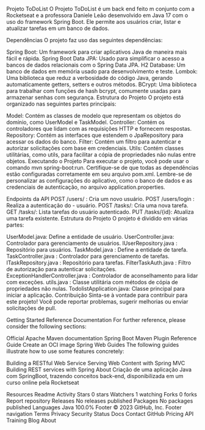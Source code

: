 Projeto ToDoList
O Projeto ToDoList é um back end feito m conjunto com a Rocketseat e a professora Daniele Leão desenvolvido em Java 17 com o uso do framework Spring Boot. Ele permite aos usuários criar, listar e atualizar tarefas em um banco de dados.

Dependências
O projeto faz uso das seguintes dependências:

Spring Boot: Um framework para criar aplicativos Java de maneira mais fácil e rápida.
Spring Boot Data JPA: Usado para simplificar o acesso a bancos de dados relacionais com o Spring Data JPA.
H2 Database: Um banco de dados em memória usado para desenvolvimento e teste.
Lombok: Uma biblioteca que reduz a verbosidade do código Java, gerando automaticamente getters, setters e outros métodos.
BCrypt: Uma biblioteca para trabalhar com funções de hash bcrypt, comumente usadas para armazenar senhas com segurança.
Estrutura do Projeto
O projeto está organizado nas seguintes partes principais:

Model: Contém as classes de modelo que representam os objetos do domínio, como UserModel e TaskModel.
Controller: Contém os controladores que lidam com as requisições HTTP e fornecem respostas.
Repository: Contém as interfaces que estendem o JpaRepository para acessar os dados do banco.
Filter: Contém um filtro para autenticar e autorizar solicitações com base em credenciais.
Utils: Contém classes utilitárias, como utils, para facilitar a cópia de propriedades não nulas entre objetos.
Executando o Projeto
Para executar o projeto, você pode usar o comando mvn spring-boot:run. Certifique-se de que todas as dependências estão configuradas corretamente em seu arquivo pom.xml. Lembre-se de personalizar as configurações do aplicativo, como o banco de dados e as credenciais de autenticação, no arquivo application.properties.

Endpoints da API
POST /users/ : Cria um novo usuário.
POST /users/login : Realiza a autenticação do - usuário.
POST /tasks/: Cria uma nova tarefa.
GET /tasks/: Lista tarefas do usuário autenticado.
PUT /tasks/{id}: Atualiza uma tarefa existente.
Estrutura do Projeto
O projeto é dividido em várias partes:

UserModel.java: Define a entidade de usuário.
UserController.java: Controlador para gerenciamento de usuários.
IUserRepository.java : Repositório para usuários.
TaskModel.java : Define a entidade de tarefa.
TaskController.java : Controlador para gerenciamento de tarefas.
ITaskRepository.java : Repositório para tarefas.
FilterTaskAuth.java : Filtro de autorização para autenticar solicitações.
ExceptionHandlerController.java : Controlador de aconselhamento para lidar com exceções.
utils.java : Classe utilitária com métodos de cópia de propriedades não nulas.
TodolistApplication.java: Classe principal para iniciar a aplicação.
Contribuição
Sinta-se à vontade para contribuir para este projeto! Você pode reportar problemas, sugerir melhorias ou enviar solicitações de pull.

Getting Started
Reference Documentation
For further reference, please consider the following sections:

Official Apache Maven documentation
Spring Boot Maven Plugin Reference Guide
Create an OCI image
Spring Web
Guides
The following guides illustrate how to use some features concretely:

Building a RESTful Web Service
Serving Web Content with Spring MVC
Building REST services with Spring
About
Criação de uma aplicação Java com SpringBoot, trazendo conceitos back-end, disponibilizada em um curso online pela Rocketseat

Resources
 Readme
 Activity
Stars
 0 stars
Watchers
 1 watching
Forks
 0 forks
Report repository
Releases
No releases published
Packages
No packages published
Languages
Java
100.0%
Footer
© 2023 GitHub, Inc.
Footer navigation
Terms
Privacy
Security
Status
Docs
Contact GitHub
Pricing
API
Training
Blog
About

 
 
